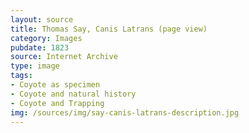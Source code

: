 ```yaml
---
layout: source
title: Thomas Say, Canis Latrans (page view)
category: Images
pubdate: 1823
source: Internet Archive
type: image
tags:
- Coyote as specimen
- Coyote and natural history
- Coyote and Trapping
img: /sources/img/say-canis-latrans-description.jpg
---
```

